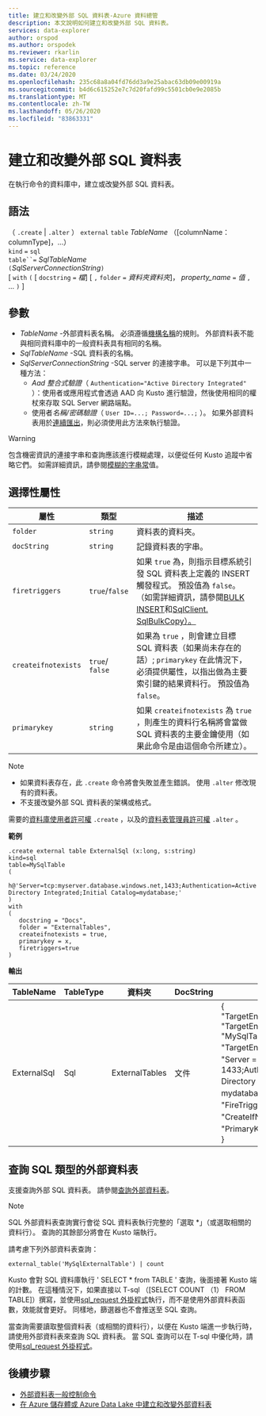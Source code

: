 ```yaml
---
title: 建立和改變外部 SQL 資料表-Azure 資料總管
description: 本文說明如何建立和改變外部 SQL 資料表。
services: data-explorer
author: orspod
ms.author: orspodek
ms.reviewer: rkarlin
ms.service: data-explorer
ms.topic: reference
ms.date: 03/24/2020
ms.openlocfilehash: 235c68a8a04fd76dd3a9e25abac63db09e00919a
ms.sourcegitcommit: b4d6c615252e7c7d20fafd99c5501cb0e9e2085b
ms.translationtype: MT
ms.contentlocale: zh-TW
ms.lasthandoff: 05/26/2020
ms.locfileid: "83863331"
---
```

# <a name="create-and-alter-external-sql-tables"></a>建立和改變外部 SQL 資料表

在執行命令的資料庫中，建立或改變外部 SQL 資料表。  

## <a name="syntax"></a>語法

（ `.create`  |  `.alter` ） `external` `table` *TableName* （[columnName： columnType]，...）  
`kind` `=` `sql`  
`table``=` *SqlTableName*  
`(`*SqlServerConnectionString*`)`  
[ `with` `(` [ `docstring` `=` *檔*] [ `,` `folder` `=` *資料夾資料夾*]， *property_name* `=` *值* `,` ... `)` ]

## <a name="parameters"></a>參數

* *TableName* -外部資料表名稱。 必須遵循[機構名稱](../query/schema-entities/entity-names.md)的規則。 外部資料表不能與相同資料庫中的一般資料表具有相同的名稱。
* *SqlTableName* -SQL 資料表的名稱。
* *SqlServerConnectionString* -SQL server 的連接字串。 可以是下列其中一種方法： 
  * *Aad 整合式驗證*（ `Authentication="Active Directory Integrated"` ）：使用者或應用程式會透過 AAD 向 Kusto 進行驗證，然後使用相同的權杖來存取 SQL Server 網路端點。
  * 使用者*名稱/密碼驗證*（ `User ID=...; Password=...;` ）。 如果外部資料表用於[連續匯出](data-export/continuous-data-export.md)，則必須使用此方法來執行驗證。 

> [!WARNING]
> 包含機密資訊的連接字串和查詢應該進行模糊處理，以便從任何 Kusto 追蹤中省略它們。 如需詳細資訊，請參閱[模糊的字串常](../query/scalar-data-types/string.md#obfuscated-string-literals)值。

## <a name="optional-properties"></a>選擇性屬性

| 屬性            | 類型            | 描述                          |
|---------------------|-----------------|---------------------------------------------------------------------------------------------------|
| `folder`            | `string`        | 資料表的資料夾。                  |
| `docString`         | `string`        | 記錄資料表的字串。      |
| `firetriggers`      | `true`/`false`  | 如果 `true` 為，則指示目標系統引發 SQL 資料表上定義的 INSERT 觸發程式。 預設值為 `false`。 （如需詳細資訊，請參閱[BULK INSERT](https://msdn.microsoft.com/library/ms188365.aspx)和[SqlClient. SqlBulkCopy）。](https://msdn.microsoft.com/library/system.data.sqlclient.sqlbulkcopy(v=vs.110).aspx) |
| `createifnotexists` | `true`/ `false` | 如果為 `true` ，則會建立目標 SQL 資料表（如果尚未存在的話）; `primarykey` 在此情況下，必須提供屬性，以指出做為主要索引鍵的結果資料行。 預設值為 `false`。  |
| `primarykey`        | `string`        | 如果 `createifnotexists` 為 `true` ，則產生的資料行名稱將會當做 SQL 資料表的主要金鑰使用（如果此命令是由這個命令所建立）。                  |

> [!NOTE]
> * 如果資料表存在，此 `.create` 命令將會失敗並產生錯誤。 使用 `.alter` 修改現有的資料表。 
> * 不支援改變外部 SQL 資料表的架構或格式。 

需要的[資料庫使用者許可權](../management/access-control/role-based-authorization.md) `.create` ，以及的[資料表管理員許可權](../management/access-control/role-based-authorization.md) `.alter` 。 
 
**範例** 

```kusto
.create external table ExternalSql (x:long, s:string) 
kind=sql
table=MySqlTable
( 
   h@'Server=tcp:myserver.database.windows.net,1433;Authentication=Active Directory Integrated;Initial Catalog=mydatabase;'
)
with 
(
   docstring = "Docs",
   folder = "ExternalTables", 
   createifnotexists = true,
   primarykey = x,
   firetriggers=true
)  
```

**輸出**

| TableName   | TableType | 資料夾         | DocString | 屬性                            |
|-------------|-----------|----------------|-----------|---------------------------------------|
| ExternalSql | Sql       | ExternalTables | 文件      | {<br>  "TargetEntityKind": "sqltable'",<br>  "TargetEntityName": "MySqlTable",<br>  "TargetEntityConnectionString"： "Server = tcp:myserver. net，1433;Authentication = Active Directory 整合; 初始目錄 = mydatabase; "，<br>  "FireTriggers"： true，<br>  "CreateIfNotExists"： true，<br>  "PrimaryKey"： "x"<br>} |

## <a name="querying-an-external-table-of-type-sql"></a>查詢 SQL 類型的外部資料表 

支援查詢外部 SQL 資料表。 請參閱[查詢外部資料表](../../data-lake-query-data.md)。 

> [!Note]
> SQL 外部資料表查詢實行會從 SQL 資料表執行完整的「選取 *」（或選取相關的資料行）。 查詢的其餘部分將會在 Kusto 端執行。 

請考慮下列外部資料表查詢： 

```kusto
external_table('MySqlExternalTable') | count
```

Kusto 會對 SQL 資料庫執行 ' SELECT * from TABLE ' 查詢，後面接著 Kusto 端的計數。 在這種情況下，如果直接以 T-sql （[SELECT COUNT （1） FROM TABLE]）撰寫，並使用[sql_request 外掛程式](../query/sqlrequestplugin.md)執行，而不是使用外部資料表函數，效能就會更好。 同樣地，篩選器也不會推送至 SQL 查詢。  

當查詢需要讀取整個資料表（或相關的資料行），以便在 Kusto 端進一步執行時，請使用外部資料表來查詢 SQL 資料表。 當 SQL 查詢可以在 T-sql 中優化時，請使用[sql_request 外掛程式](../query/sqlrequestplugin.md)。

## <a name="next-steps"></a>後續步驟

* [外部資料表一般控制命令](externaltables.md)
* [在 Azure 儲存體或 Azure Data Lake 中建立和改變外部資料表](external-tables-azurestorage-azuredatalake.md)
